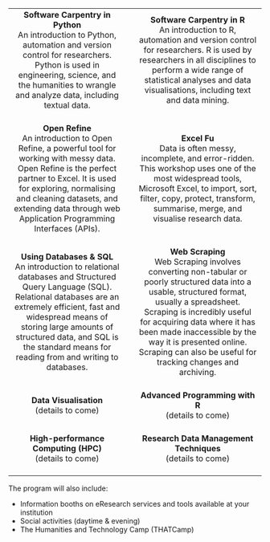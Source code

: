 ||||
| :---: | :---: | :---: |
| **Software Carpentry in Python**<br>An introduction to Python, automation and version control for researchers. Python is used in engineering, science, and the humanities to wrangle and analyze data, including textual data.<br><br> |  | **Software Carpentry in R**<br>An introduction to R, automation and version control for researchers. R is used by researchers in all disciplines to perform a wide range of statistical analyses and data visualisations, including text and data mining.<br><br> |
| **Open Refine**<br>An introduction to Open Refine, a powerful tool for working with messy data. Open Refine is the perfect partner to Excel. It is used for exploring, normalising and cleaning datasets, and extending data through web Application Programming Interfaces (APIs).<br><br> |  | **Excel Fu**<br>Data is often messy, incomplete, and error-ridden. This workshop uses one of the most widespread tools, Microsoft Excel, to import, sort, filter, copy, protect, transform, summarise, merge, and visualise research data.<br><br> |
| **Using Databases & SQL**<br>An introduction to relational databases and Structured Query Language (SQL). Relational databases are an extremely efficient, fast and widespread means of storing large amounts of structured data, and SQL is the standard means for reading from and writing to databases.<br><br> |  | **Web Scraping**<br>Web Scraping involves converting non-tabular or poorly structured data into a usable, structured format, usually a spreadsheet. Scraping is incredibly useful for acquiring data where it has been made inaccessible by the way it is presented online. Scraping can also be useful for tracking changes and archiving.<br><br> |
| **Data Visualisation**<br>(details to come)<br><br> |  | **Advanced Programming with R**<br>(details to come)<br><br> |
| **High-performance Computing (HPC)**<br>(details to come)<br><br> |  | **Research Data Management Techniques**<br>(details to come)<br><br> |

The program will also include:
* Information booths on eResearch services and tools available at your institution
* Social activities (daytime & evening)
* The Humanities and Technology Camp (THATCamp)
